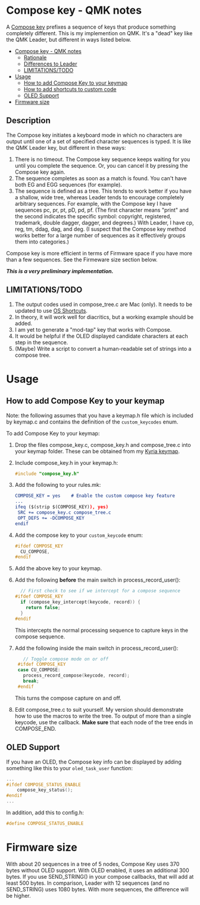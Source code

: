 # Compose key - QMK notes

A [Compose key](https://en.wikipedia.org/wiki/Compose_key) prefixes a sequence of keys that produce something completely different. This is my implemention on QMK. It's a "dead" key like the QMK Leader, but different in ways listed below.
<!--ts-->

   * [Compose key - QMK notes](#compose-key---qmk-notes)
      * [Rationale](#rationale)
      * [Differences to Leader](#differences-to-leader)
      * [LIMITATIONS/TODO](#limitationstodo)
   * [Usage](#usage)
      * [How to add Compose Key to your keymap](#how-to-add-compose-key-to-your-keymap)
      * [How to add shortcuts to custom code](#how-to-add-shortcuts-to-custom-code)
      * [OLED Support](#oled-support)
   * [Firmware size](#firmware-size)

<!--te-->

## Description

The Compose key initiates a keyboard mode in which no characters are output until one of a set of specified character sequences is typed. It is like the QMK Leader key, but different in these ways:

1. There is no timeout. The Compose key sequence keeps waiting for you until you complete the sequence. Or, you can cancel it by pressing the Compose key again.
2. The sequence completes as soon as a match is found. You can't have both EG and EGG sequences (for example).
3. The sequence is defined as a tree. This tends to work better if you have a shallow, wide tree, whereas Leader tends to encourage completely arbitrary sequences. For example, with the Compose key I have sequences pc, pr, pt, pD, pd, pf. (The first character means "print" and the second indicates the specific symbol: copyright, registered, trademark, double dagger, dagger, and degrees.) With Leader, I have cp, reg, tm, ddag, dag, and deg. (I suspect that the Compose key method works better for a large number of sequences as it effectively groups them into categories.)

Compose key is more efficient in terms of Firmware space if you have more than a few sequences. See the Firmeware size section below.

***This is a very preliminary implementation.***

## LIMITATIONS/TODO

1. The output codes used in compose_tree.c are Mac (only). It needs to be updated to use [OS Shortcuts](../../../../keyboard-notes/tree/master/qmk-os-shortcuts).
2. In theory, it will work well for diacritics, but a working example should be added.
3. I am yet to generate a "mod-tap" key that works with Compose.
4. It would be helpful if the OLED displayed candidate characters at each step in the sequence.
5. (Maybe) Write a script to convert a human-readable set of strings into a compose tree.

# Usage

## How to add Compose Key to your keymap

Note: the following assumes that you have a keymap.h file which is included by keymap.c and contains the definition of the `custom_keycodes`  enum.

To add Compose Key to your keymap:

1. Drop the files compose_key.c, compose_key.h and compose_tree.c into your keymap folder. These can be obtained from my [Kyria keymap](../../../../keyboard-firmware/tree/master/kyria-rsthd-prime).

2. Include compose_key.h in your keymap.h:

   ```c
   #include "compose_key.h"
   ```

3. Add the following to your rules.mk:

   ```cmake
   COMPOSE_KEY = yes	# Enable the custom compose key feature
   ...
   ifeq ($(strip $(COMPOSE_KEY)), yes)
   	SRC += compose_key.c compose_tree.c
   	OPT_DEFS += -DCOMPOSE_KEY
   endif
   ```
   
6. Add the compose key to your `custom_keycode` enum:

   ```c
   #ifdef COMPOSE_KEY
     CU_COMPOSE,
   #endif
   ```
   
5. Add the above key to your keymap.

9. Add the following **before** the main switch in process_record_user():

   ```c
     // First check to see if we intercept for a compose sequence
   #ifdef COMPOSE_KEY
     if (compose_key_intercept(keycode, record)) {
       return false;
     }
   #endif
   ```

   This intercepts the normal processing sequence to capture keys in the compose sequence.

10. Add the following inside the main switch in process_record_user():

    ```c
       // Toggle compose mode on or off
     #ifdef COMPOSE_KEY
     case CU_COMPOSE:
       process_record_compose(keycode, record);
       break;
     #endif
    ```

    This turns the compose capture on and off.

9. Edit compose_tree.c to suit yourself. My version should demonstrate how to use the macros to write the tree. To output of more than a single keycode, use the callback. **Make sure** that each node of the tree ends in COMPOSE_END.

## OLED Support

If you have an OLED, the Compose key info can be displayed by adding something like this to your `oled_task_user` function: 

```c
...
#ifdef COMPOSE_STATUS_ENABLE
    compose_key_status();
#endif
...
```

In addition, add this to config.h:

```c
#define COMPOSE_STATUS_ENABLE
```


# Firmware size

With about 20 sequences in a tree of 5 nodes, Compose Key uses 370 bytes without OLED support. With OLED enabled, it uses an additional 300 bytes. If you use SEND_STRING() in your compose callbacks, that will add at least 500 bytes. In comparison, Leader with 12 sequences (and no SEND_STRING) uses 1080 bytes. With more sequences, the difference will be higher.

